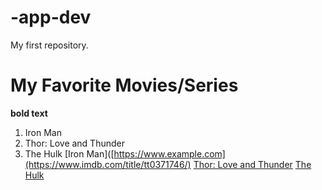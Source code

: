 # -app-dev
 My first repository.
# My Favorite Movies/Series
**bold text**
1. Iron Man
2. Thor: Love and Thunder
3. The Hulk
[Iron Man]([https://www.example.com](https://www.imdb.com/title/tt0371746/)
[Thor: Love and Thunder](https://www.marvel.com/movies/thor-love-and-thunder)
[The Hulk](https://www.imdb.com/title/tt0286716/)
